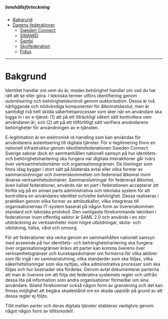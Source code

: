 ##### Innehållsförteckning  
- [Bakgrund](#bakgrund)
- [Dagens federationer](federationer.md)
  - [Sweden Connect](federationer.md#swedenconnect)
  - [SWAMID](federationer.md#swamid)
  - [Sambi](federationer.md#sambi)
  - [Skolfederation](federationer.md#skolfederation)
  - [Fidus](federationer.md#fidus)
----

<a name="bakgrund"/>

# Bakgrund
Identitet handlar om vem du är, medan behörighet handlar om vad du har rätt att se eller göra. I tekniska termer utförs identifiering genom *autentisering* och behörighetskontroll genom *auktorisation*. Dessa är två närliggande och nödvändiga komponenter för åtkomstsbeslut, men är samtidigt två helt skilda säkerhetsprocesser som sker när en användare ska logga in i en e-tjänst: (1) att på ett tillräckligt säkert sätt kontrollera vem användaren är; och (2) att på ett tillförlitligt sätt verifiera användarens behörigheter för användningen av e-tjänsten.

E-legitimation är en elektronisk id-handling som kan användas för användarens autentisering till digitala tjänster. För e-legitimering finns en nationell infrastruktur genom identitetsfederationen Sweden Connect. Sverige saknar dock en sammanhållen nationell samsyn på hur identitets- och behörighetshantering ska fungera när digitala interaktioner går tvärs över verksamhetsdomäner och organisationsgränser. De lösningar som finns idag bygger i stort sätt på bilaterala avtal eller olika former av sammanslutningar och överenskommelser om federerad åtkomst inom diverse verksamhetsdomäner. Sammanslutningar för federerad åtkomst, även kallad federationer, används när en part i federationen accepterar att förlita sig på en annan parts administrativa och tekniska system för att kontrollera en användares identitet och/eller behörighet. Dessa realiseras i praktiken genom olika former av attributkällor, vilka integreras till organisationernas IT-system baserat på någon form av överenskommen standard och tekniska protokoll. Den vanligaste förekommande tekniken i federationer inom offentlig sektor är SAML 2.0 och används i en stor utsträckning av verksamheter inom högre utbildningar, skola- och utbildning, hälsa, vård och omsorg.

För att federationer ska verka genom en sammanhållen nationell samsyn med avseende på hur identitets- och behörighetshantering ska fungera över organisationsgränser krävs att parter kan komma överens över verksamhetsgränser och kunskapsdomäner om formerna för vilka aktörer som får ingå i en sammanslutning, vilka standarder som ska följas, vilka säkerhetslösningar som ska nyttjas, vilka administrativa processer som ska följas och hur kostnader ska fördelas. Genom avtal dokumenterar parterna att man är överens om att följa det federativa systemets regler och utifrån dessa lita på information som andra organisationer förmedlar om sina användare. Ibland förekommer också någon form av granskning och det kan finnas möjlighet att begära skadestånd om en skada uppstår på grund av att dessa regler ej följts.

Tillit mellan parter och deras digitala tjänster etableras vanligtvis genom något någon form av *tillitsmodell*.

